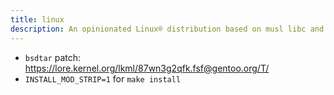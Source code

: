 ```yaml
---
title: linux
description: An opinionated Linux® distribution based on musl libc and toybox
---
```


- `bsdtar` patch: https://lore.kernel.org/lkml/87wn3g2qfk.fsf@gentoo.org/T/
- `INSTALL_MOD_STRIP=1` for `make install`
